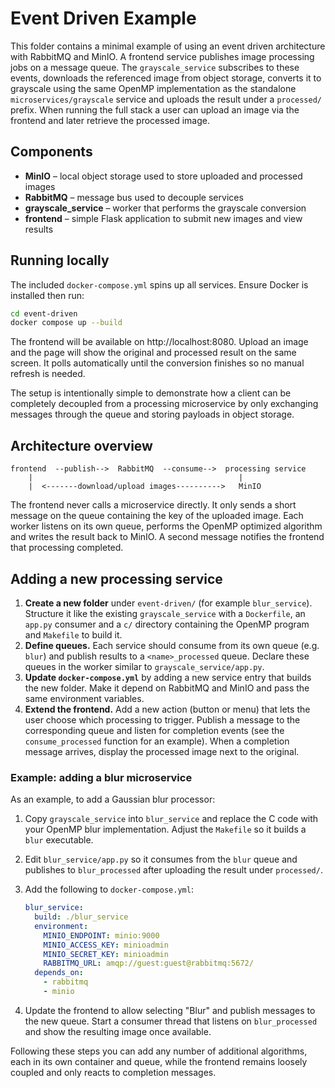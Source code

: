 # Event Driven Example

This folder contains a minimal example of using an event driven architecture with
RabbitMQ and MinIO.  A frontend service publishes image processing jobs on a
message queue.  The `grayscale_service` subscribes to these events, downloads the
referenced image from object storage, converts it to grayscale using the same
OpenMP implementation as the standalone `microservices/grayscale` service and
uploads the result under a `processed/` prefix.  When running the full stack a user can
upload an image via the frontend and later retrieve the processed image.

## Components

- **MinIO** – local object storage used to store uploaded and processed images
- **RabbitMQ** – message bus used to decouple services
- **grayscale_service** – worker that performs the grayscale conversion
- **frontend** – simple Flask application to submit new images and view results

## Running locally

The included `docker-compose.yml` spins up all services.  Ensure Docker is
installed then run:

```bash
cd event-driven
docker compose up --build
```

The frontend will be available on http://localhost:8080. Upload an image and the
page will show the original and processed result on the same screen. It polls
automatically until the conversion finishes so no manual refresh is needed.

The setup is intentionally simple to demonstrate how a client can be completely
decoupled from a processing microservice by only exchanging messages through the
queue and storing payloads in object storage.

## Architecture overview

```
frontend  --publish-->  RabbitMQ  --consume-->  processing service
    |                                              |
    |  <-------download/upload images---------->   MinIO
```

The frontend never calls a microservice directly. It only sends a short message
on the queue containing the key of the uploaded image. Each worker listens on
its own queue, performs the OpenMP optimized algorithm and writes the result
back to MinIO. A second message notifies the frontend that processing completed.

## Adding a new processing service

1. **Create a new folder** under `event-driven/` (for example `blur_service`).
   Structure it like the existing `grayscale_service` with a `Dockerfile`, an
   `app.py` consumer and a `c/` directory containing the OpenMP program and
   `Makefile` to build it.
2. **Define queues.** Each service should consume from its own queue (e.g.
   `blur`) and publish results to a `<name>_processed` queue. Declare these
   queues in the worker similar to `grayscale_service/app.py`.
3. **Update `docker-compose.yml`** by adding a new service entry that builds
   the new folder. Make it depend on RabbitMQ and MinIO and pass the same
   environment variables.
4. **Extend the frontend.** Add a new action (button or menu) that lets the user
   choose which processing to trigger. Publish a message to the corresponding
   queue and listen for completion events (see the `consume_processed` function
   for an example). When a completion message arrives, display the processed
   image next to the original.

### Example: adding a blur microservice

As an example, to add a Gaussian blur processor:

1. Copy `grayscale_service` into `blur_service` and replace the C code with your
   OpenMP blur implementation. Adjust the `Makefile` so it builds a `blur`
   executable.
2. Edit `blur_service/app.py` so it consumes from the `blur` queue and publishes
   to `blur_processed` after uploading the result under `processed/`.
3. Add the following to `docker-compose.yml`:

   ```yaml
   blur_service:
     build: ./blur_service
     environment:
       MINIO_ENDPOINT: minio:9000
       MINIO_ACCESS_KEY: minioadmin
       MINIO_SECRET_KEY: minioadmin
       RABBITMQ_URL: amqp://guest:guest@rabbitmq:5672/
     depends_on:
       - rabbitmq
       - minio
   ```

4. Update the frontend to allow selecting "Blur" and publish messages to the
   new queue. Start a consumer thread that listens on `blur_processed` and show
   the resulting image once available.

Following these steps you can add any number of additional algorithms, each in
its own container and queue, while the frontend remains loosely coupled and only
reacts to completion messages.
